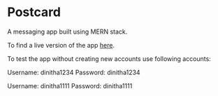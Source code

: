 # Postcard
A messaging app built using MERN stack.

To find a live version of the app [here](postcard1.herokuapp.com).

To test the app without creating new accounts use following accounts:
  
  Username: dinitha1234
  Password: dinitha1234
  
  Username: dinitha1111
  Password: dinitha1111
